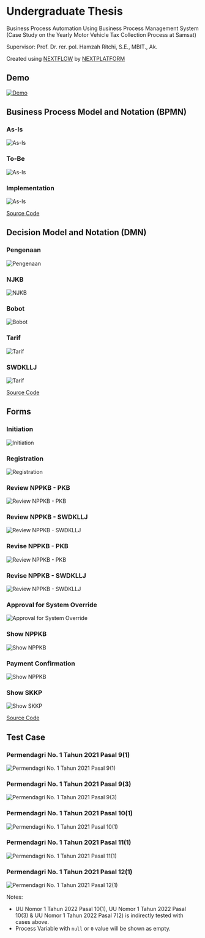 # Undergraduate Thesis
Business Process Automation Using Business Process Management System (Case Study on the Yearly Motor Vehicle Tax Collection Process at Samsat)

Supervisor: Prof. Dr. rer. pol. Hamzah Ritchi, S.E., MBIT., Ak.

Created using [NEXTFLOW](https://nextplatform.ai/product/nextflow) by [NEXTPLATFORM](https://nextplatform.ai/)

## Demo

[![Demo](http://img.youtube.com/vi/CnG7P4coPq8/0.jpg)](http://www.youtube.com/watch?v=CnG7P4coPq8)

## Business Process Model and Notation (BPMN)
### As-Is
![As-Is](img/bpmn/01-as-is.svg)

### To-Be
![As-Is](img/bpmn/02-to-be.svg)

### Implementation
![As-Is](img/bpmn/03-implementation.svg)

[Source Code](src/bpmn/)

## Decision Model and Notation (DMN)
### Pengenaan
![Pengenaan](img/dmn/pengenaan.png)

### NJKB
![NJKB](img/dmn/njkb.png)

### Bobot
![Bobot](img/dmn/bobot.png)

### Tarif
![Tarif](img/dmn/tarif.png)

### SWDKLLJ
![Tarif](img/dmn/swdkllj.png)

[Source Code](src/dmn/)

## Forms
### Initiation
![Initiation](img/form/00%20-%20Initiation.png)

### Registration
![Registration](img/form/01%20-%20Registration.png)

### Review NPPKB - PKB
![Review NPPKB - PKB](img/form/02a%20-%20Review%20NPPKB%20-%20PKB.png)

### Review NPPKB - SWDKLLJ
![Review NPPKB - SWDKLLJ](img/form/02b%20-%20Review%20NPPKB%20-%20SWDKLLJ.png)

### Revise NPPKB - PKB
![Review NPPKB - PKB](img/form/03a%20-%20Revise%20NPPKB%20-%20PKB.png)

### Revise NPPKB - SWDKLLJ
![Review NPPKB - SWDKLLJ](img/form/03b%20-%20Revise%20NPPKB%20-%20SWDKLLJ.png)

### Approval for System Override
![Approval for System Override](img/form/04a%20-%20Approval%20for%20System%20Override.png)

### Show NPPKB
![Show NPPKB](img/form/05%20-%20Show%20NPPKB.png)

### Payment Confirmation
![Show NPPKB](img/form/06%20-%20Payment%20Confirmation.png)

### Show SKKP
![Show SKKP](img/form/07%20-%20Show%20SKKP.png)

[Source Code](src/form/)

## Test Case
### Permendagri No. 1 Tahun 2021 Pasal 9(1)
![Permendagri No. 1 Tahun 2021 Pasal 9(1)](test/Permendagri%20No.%201%20Tahun%202021%20Pasal%209(1).png)

### Permendagri No. 1 Tahun 2021 Pasal 9(3)
![Permendagri No. 1 Tahun 2021 Pasal 9(3)](test/Permendagri%20No.%201%20Tahun%202021%20Pasal%209(3).png)

### Permendagri No. 1 Tahun 2021 Pasal 10(1)
![Permendagri No. 1 Tahun 2021 Pasal 10(1)](test/Permendagri%20No.%201%20Tahun%202021%20Pasal%2010(1).png)

### Permendagri No. 1 Tahun 2021 Pasal 11(1)
![Permendagri No. 1 Tahun 2021 Pasal 11(1)](test/Permendagri%20No.%201%20Tahun%202021%20Pasal%2011(1).png)

### Permendagri No. 1 Tahun 2021 Pasal 12(1)
![Permendagri No. 1 Tahun 2021 Pasal 12(1)](test/Permendagri%20No.%201%20Tahun%202021%20Pasal%2012(1).png)

Notes: 
- UU Nomor 1 Tahun 2022 Pasal 10(1), UU Nomor 1 Tahun 2022 Pasal 10(3) & UU Nomor 1 Tahun 2022 Pasal 7(2) is indirectly tested with cases above.
- Process Variable with `null` or `0` value will be shown as empty.
